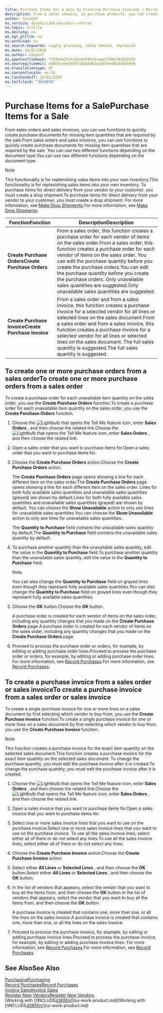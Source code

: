```yaml
---
title: Purchase Items for a Sale by Creating Purchase Invoices | Microsoft Docs
description: From a sales invoice, to purchase products, you can create a purchase invoice for a vendor or supplier.
author: SorenGP
ms.service: dynamics365-business-central
ms.topic: article
ms.devlang: na
ms.tgt_pltfrm: na
ms.workload: na
ms.search.keywords: supply planning, sales demand, replenish
ms.date: 10/01/2020
ms.author: edupont
ms.openlocfilehash: 7f9fb4a2574c93c60f0bfbcaeeff86676393555d
ms.sourcegitcommit: ddbb5cede750df1baba4b3eab8fbed6744b5b9d6
ms.translationtype: HT
ms.contentlocale: en-CA
ms.lasthandoff: 10/01/2020
ms.locfileid: "3926856"
---
```

# <a name="purchase-items-for-a-sale"></a><span data-ttu-id="82b99-103">Purchase Items for a Sale</span><span class="sxs-lookup"><span data-stu-id="82b99-103">Purchase Items for a Sale</span></span>
<span data-ttu-id="82b99-104">From sales orders and sales invoices, you can use functions to quickly create purchase documents for missing item quantities that are required by the sale.</span><span class="sxs-lookup"><span data-stu-id="82b99-104">From sales orders and sales invoices, you can use functions to quickly create purchase documents for missing item quantities that are required by the sale.</span></span> <span data-ttu-id="82b99-105">You can use two different functions depending on the document type.</span><span class="sxs-lookup"><span data-stu-id="82b99-105">You can use two different functions depending on the document type.</span></span>

> [!Note]
> <span data-ttu-id="82b99-106">This functionality is for replenishing sales items into your own inventory.</span><span class="sxs-lookup"><span data-stu-id="82b99-106">This functionality is for replenishing sales items into your own inventory.</span></span> <span data-ttu-id="82b99-107">To purchase items for direct delivery from your vendor to your customer, you must create a drop shipment.</span><span class="sxs-lookup"><span data-stu-id="82b99-107">To purchase items for direct delivery from your vendor to your customer, you must create a drop shipment.</span></span> <span data-ttu-id="82b99-108">For more information, see [Make Drop Shipments](sales-how-drop-shipment.md).</span><span class="sxs-lookup"><span data-stu-id="82b99-108">For more information, see [Make Drop Shipments](sales-how-drop-shipment.md).</span></span>   

|<span data-ttu-id="82b99-109">Function</span><span class="sxs-lookup"><span data-stu-id="82b99-109">Function</span></span>|<span data-ttu-id="82b99-110">Description</span><span class="sxs-lookup"><span data-stu-id="82b99-110">Description</span></span>|
|--------|-----------|
|<span data-ttu-id="82b99-111">**Create Purchase Orders**</span><span class="sxs-lookup"><span data-stu-id="82b99-111">**Create Purchase Orders**</span></span>|<span data-ttu-id="82b99-112">From a sales order, this function creates a purchase order for each vendor of items on the sales order.</span><span class="sxs-lookup"><span data-stu-id="82b99-112">From a sales order, this function creates a purchase order for each vendor of items on the sales order.</span></span> <span data-ttu-id="82b99-113">You can edit the purchase quantity before you create the purchase orders.</span><span class="sxs-lookup"><span data-stu-id="82b99-113">You can edit the purchase quantity before you create the purchase orders.</span></span> <span data-ttu-id="82b99-114">Only unavailable sales quantities are suggested.</span><span class="sxs-lookup"><span data-stu-id="82b99-114">Only unavailable sales quantities are suggested.</span></span>
|<span data-ttu-id="82b99-115">**Create Purchase Invoice**</span><span class="sxs-lookup"><span data-stu-id="82b99-115">**Create Purchase Invoice**</span></span>|<span data-ttu-id="82b99-116">From a sales order and from a sales invoice, this function creates a purchase invoice for a selected vendor for all lines or selected lines on the sales document.</span><span class="sxs-lookup"><span data-stu-id="82b99-116">From a sales order and from a sales invoice, this function creates a purchase invoice for a selected vendor for all lines or selected lines on the sales document.</span></span> <span data-ttu-id="82b99-117">The full sales quantity is suggested.</span><span class="sxs-lookup"><span data-stu-id="82b99-117">The full sales quantity is suggested.</span></span>|

## <a name="to-create-one-or-more-purchase-orders-from-a-sales-order"></a><span data-ttu-id="82b99-118">To create one or more purchase orders from a sales order</span><span class="sxs-lookup"><span data-stu-id="82b99-118">To create one or more purchase orders from a sales order</span></span>
<span data-ttu-id="82b99-119">To create a purchase order for each unavailable item quantity on the sales order, you use the **Create Purchase Orders** function.</span><span class="sxs-lookup"><span data-stu-id="82b99-119">To create a purchase order for each unavailable item quantity on the sales order, you use the **Create Purchase Orders** function.</span></span>

1. <span data-ttu-id="82b99-120">Choose the ![Lightbulb that opens the Tell Me feature](media/ui-search/search_small.png "Tell me what you want to do") icon, enter **Sales Orders** , and then choose the related link.</span><span class="sxs-lookup"><span data-stu-id="82b99-120">Choose the ![Lightbulb that opens the Tell Me feature](media/ui-search/search_small.png "Tell me what you want to do") icon, enter **Sales Orders** , and then choose the related link.</span></span>
2. <span data-ttu-id="82b99-121">Open a sales order that you want to purchase items for.</span><span class="sxs-lookup"><span data-stu-id="82b99-121">Open a sales order that you want to purchase items for.</span></span>
3. <span data-ttu-id="82b99-122">Choose the **Create Purchase Orders** action.</span><span class="sxs-lookup"><span data-stu-id="82b99-122">Choose the **Create Purchase Orders** action.</span></span>

    <span data-ttu-id="82b99-123">The **Create Purchase Orders** page opens showing a line for each different item on the sales order.</span><span class="sxs-lookup"><span data-stu-id="82b99-123">The **Create Purchase Orders** page opens showing a line for each different item on the sales order.</span></span> <span data-ttu-id="82b99-124">Lines for both fully available sales quantities and unavailable sales quantities (greyed) are shown by default.</span><span class="sxs-lookup"><span data-stu-id="82b99-124">Lines for both fully available sales quantities and unavailable sales quantities (grayed) are shown by default.</span></span> <span data-ttu-id="82b99-125">You can choose the **Show Unavailable** action to only see lines for unavailable sales quantities.</span><span class="sxs-lookup"><span data-stu-id="82b99-125">You can choose the **Show Unavailable** action to only see lines for unavailable sales quantities.</span></span>

    <span data-ttu-id="82b99-126">The **Quantity to Purchase** field contains the unavailable sales quantity by default.</span><span class="sxs-lookup"><span data-stu-id="82b99-126">The **Quantity to Purchase** field contains the unavailable sales quantity by default.</span></span>
4. <span data-ttu-id="82b99-127">To purchase another quantity than the unavailable sales quantity, edit the value in the **Quantity to Purchase** field.</span><span class="sxs-lookup"><span data-stu-id="82b99-127">To purchase another quantity than the unavailable sales quantity, edit the value in the **Quantity to Purchase** field.</span></span>

    > [!NOTE]  
    >   <span data-ttu-id="82b99-128">You can also change the **Quantity to Purchase** field on grayed lines even though they represent fully available sales quantities.</span><span class="sxs-lookup"><span data-stu-id="82b99-128">You can also change the **Quantity to Purchase** field on grayed lines even though they represent fully available sales quantities.</span></span>
5. <span data-ttu-id="82b99-129">Choose the **OK** button.</span><span class="sxs-lookup"><span data-stu-id="82b99-129">Choose the **OK** button.</span></span>

    <span data-ttu-id="82b99-130">A purchase order is created for each vendor of items on the sales order, including any quantity changes that you made on the **Create Purchase Orders** page.</span><span class="sxs-lookup"><span data-stu-id="82b99-130">A purchase order is created for each vendor of items on the sales order, including any quantity changes that you made on the **Create Purchase Orders** page.</span></span>
7. <span data-ttu-id="82b99-131">Proceed to process the purchase order or orders, for example, by editing or adding purchase order lines.</span><span class="sxs-lookup"><span data-stu-id="82b99-131">Proceed to process the purchase order or orders, for example, by editing or adding purchase order lines.</span></span> <span data-ttu-id="82b99-132">For more information, see [Record Purchases](purchasing-how-record-purchases.md).</span><span class="sxs-lookup"><span data-stu-id="82b99-132">For more information, see [Record Purchases](purchasing-how-record-purchases.md).</span></span>


## <a name="to-create-a-purchase-invoice-from-a-sales-order-or-sales-invoice"></a><span data-ttu-id="82b99-133">To create a purchase invoice from a sales order or sales invoice</span><span class="sxs-lookup"><span data-stu-id="82b99-133">To create a purchase invoice from a sales order or sales invoice</span></span>
<span data-ttu-id="82b99-134">To create a single purchase invoice for one or more lines on a sales document by first selecting which vendor to buy from, you use the **Create Purchase Invoice** function.</span><span class="sxs-lookup"><span data-stu-id="82b99-134">To create a single purchase invoice for one or more lines on a sales document by first selecting which vendor to buy from, you use the **Create Purchase Invoice** function.</span></span>

> [!NOTE]  
>   <span data-ttu-id="82b99-135">This function creates a purchase invoice for the exact item quantity on the selected sales document.</span><span class="sxs-lookup"><span data-stu-id="82b99-135">This function creates a purchase invoice for the exact item quantity on the selected sales document.</span></span> <span data-ttu-id="82b99-136">To change the purchase quantity, you must edit the purchase invoice after it is created.</span><span class="sxs-lookup"><span data-stu-id="82b99-136">To change the purchase quantity, you must edit the purchase invoice after it is created.</span></span>  

1. <span data-ttu-id="82b99-137">Choose the ![Lightbulb that opens the Tell Me feature](media/ui-search/search_small.png "Tell me what you want to do") icon, enter **Sales Orders** , and then choose the related link.</span><span class="sxs-lookup"><span data-stu-id="82b99-137">Choose the ![Lightbulb that opens the Tell Me feature](media/ui-search/search_small.png "Tell me what you want to do") icon, enter **Sales Orders** , and then choose the related link.</span></span>
2. <span data-ttu-id="82b99-138">Open a sales invoice that you want to purchase items for.</span><span class="sxs-lookup"><span data-stu-id="82b99-138">Open a sales invoice that you want to purchase items for.</span></span>
3. <span data-ttu-id="82b99-139">Select one or more sales invoice lines that you want to use on the purchase invoice.</span><span class="sxs-lookup"><span data-stu-id="82b99-139">Select one or more sales invoice lines that you want to use on the purchase invoice.</span></span> <span data-ttu-id="82b99-140">To use all the sales invoice lines, select either all of them or do not select any lines.</span><span class="sxs-lookup"><span data-stu-id="82b99-140">To use all the sales invoice lines, select either all of them or do not select any lines.</span></span>
4. <span data-ttu-id="82b99-141">Choose the **Create Purchase Invoice** action.</span><span class="sxs-lookup"><span data-stu-id="82b99-141">Choose the **Create Purchase Invoice** action.</span></span>
5. <span data-ttu-id="82b99-142">Select either **All Lines** or **Selected Lines** , and then choose the **OK** button.</span><span class="sxs-lookup"><span data-stu-id="82b99-142">Select either **All Lines** or **Selected Lines** , and then choose the **OK** button.</span></span>  
6. <span data-ttu-id="82b99-143">In the list of vendors that appears, select the vendor that you want to buy all the items from, and then choose the **OK** button.</span><span class="sxs-lookup"><span data-stu-id="82b99-143">In the list of vendors that appears, select the vendor that you want to buy all the items from, and then choose the **OK** button.</span></span>

    <span data-ttu-id="82b99-144">A purchase invoice is created that contains one, more than one, or all the lines on the sales invoice.</span><span class="sxs-lookup"><span data-stu-id="82b99-144">A purchase invoice is created that contains one, more than one, or all the lines on the sales invoice.</span></span>
7. <span data-ttu-id="82b99-145">Proceed to process the purchase invoice, for example, by editing or adding purchase invoice lines.</span><span class="sxs-lookup"><span data-stu-id="82b99-145">Proceed to process the purchase invoice, for example, by editing or adding purchase invoice lines.</span></span> <span data-ttu-id="82b99-146">For more information, see [Record Purchases](purchasing-how-record-purchases.md).</span><span class="sxs-lookup"><span data-stu-id="82b99-146">For more information, see [Record Purchases](purchasing-how-record-purchases.md).</span></span>

## <a name="see-also"></a><span data-ttu-id="82b99-147">See Also</span><span class="sxs-lookup"><span data-stu-id="82b99-147">See Also</span></span>
[<span data-ttu-id="82b99-148">Purchasing</span><span class="sxs-lookup"><span data-stu-id="82b99-148">Purchasing</span></span>](purchasing-manage-purchasing.md)  
[<span data-ttu-id="82b99-149">Record Purchases</span><span class="sxs-lookup"><span data-stu-id="82b99-149">Record Purchases</span></span>](purchasing-how-record-purchases.md)  
[<span data-ttu-id="82b99-150">Invoice Sales</span><span class="sxs-lookup"><span data-stu-id="82b99-150">Invoice Sales</span></span>](sales-how-invoice-sales.md)  
[<span data-ttu-id="82b99-151">Register New Vendors</span><span class="sxs-lookup"><span data-stu-id="82b99-151">Register New Vendors</span></span>](purchasing-how-register-new-vendors.md)  
<span data-ttu-id="82b99-152">[Working with [!INCLUDE[d365fin](includes/d365fin_md.md)]](ui-work-product.md)</span><span class="sxs-lookup"><span data-stu-id="82b99-152">[Working with [!INCLUDE[d365fin](includes/d365fin_md.md)]](ui-work-product.md)</span></span>

